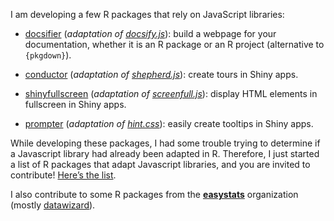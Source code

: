 
I am developing a few R packages that rely on JavaScript libraries:

-   [docsifier](https://docsifier.etiennebacher.com) (*adaptation of
    [docsify.js](https://docsify.js.org/#/)*): build a webpage for your
    documentation, whether it is an R package or an R project
    (alternative to `{pkgdown}`).

-   [conductor](https://github.com/etiennebacher/conductor) (*adaptation
    of [shepherd.js](https://shepherdjs.dev/)*): create tours in Shiny
    apps.

-   [shinyfullscreen](https://github.com/etiennebacher/shinyfullscreen)
    (*adaptation of
    [screenfull.js](https://github.com/sindresorhus/screenfull.js)*):
    display HTML elements in fullscreen in Shiny apps.

-   [prompter](https://github.com/etiennebacher/prompter) (*adaptation
    of [hint.css](https://github.com/chinchang/hint.css)*): easily
    create tooltips in Shiny apps.

While developing these packages, I had some trouble trying to determine
if a Javascript library had already been adapted in R. Therefore, I just
started a list of R packages that adapt Javascript libraries, and you
are invited to contribute! [Here’s the
list](https://github.com/etiennebacher/r-js-adaptation).

I also contribute to some R packages from the
[**easystats**](https://github.com/easystats/) organization (mostly
[datawizard](https://github.com/easystats/datawizard)).
